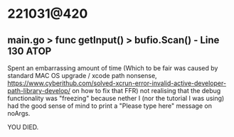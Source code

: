 # 221031@420
## main.go > func getInput() > bufio.Scan() - Line 130 ATOP

Spent an embarrassing amount of time (Which to be fair was caused by standard MAC OS upgrade / xcode path nonsense,
https://www.cyberithub.com/solved-xcrun-error-invalid-active-developer-path-library-develop/ on how to fix that FFR)
not realising that the debug functionality was "freezing" because nether I (nor the tutorial I was using) had the good sense
of mind to print a "Please type here" message on noArgs.

YOU DIED.